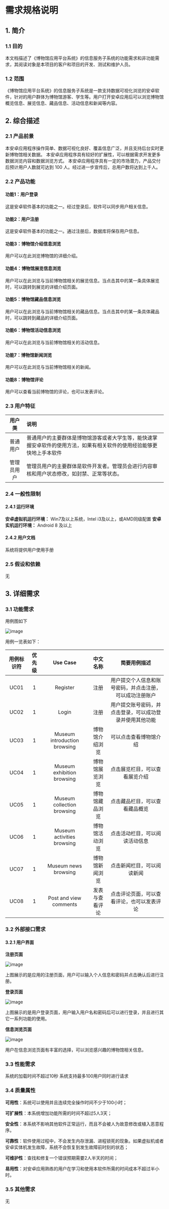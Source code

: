 # 需求规格说明
## 1. 简介
### 1.1 目的
 本文档描述了《博物馆应用平台系统》的信息服务子系统的功能需求和非功能需求，其阅读对象是本项目的客户和项目的开发、测试和维护人员。
### 1.2 范围
《博物馆应用平台系统》的信息服务子系统是一款支持数据可视化浏览的安卓软件，针对的用户群体为博物馆游客、学生等。用户打开安卓应用后可以浏览博物馆概览信息、展览信息、藏品信息、活动信息和新闻等内容。

## 2. 综合描述
### 2.1 产品前景
本安卓应用程序操作简单、数据可视化良好、覆盖信息广泛，并且支持后台实时更新博物馆相关数据。
本安卓应用程序具有较好的扩展性，可以根据需求开发更多数据浏览内容和数据浏览方式。
本安卓应用程序具有一定的市场潜力，产品交付后预计用户人数就可达到 100 人。经过进一步宣传后，总用户数将达到上千人。
### 2.2 产品功能
#### 功能1：用户登录
 这是安卓软件基本的功能之一。经过登录后，软件可以同步用户相关信息。
 #### 功能2：用户注册
 这是安卓软件基本的功能之一。通过注册后，数据库将保存用户信息。
 #### 功能3：博物馆介绍信息浏览
 用户可以在此浏览博物馆的详细介绍。
 #### 功能4：博物馆展览信息浏览
 用户可以在此浏览与当前博物馆相关的展览信息。当点击其中的某一条具体展览时，可以跳转到展览的详细介绍页面。
 #### 功能5：博物馆藏品信息浏览
 用户可以在此浏览与当前博物馆相关的藏品信息。当点击其中的某一条具体藏品时，可以跳转到藏品的详细介绍页面。
 #### 功能6：博物馆活动信息浏览
 用户可以在此浏览与当前博物馆相关的活动信息。
  #### 功能7：博物馆新闻浏览
 用户可以在此浏览与当前博物馆相关的新闻。
 #### 功能8：博物馆评论
 用户可以查看当前博物馆的评论，也可以发表评论。
 
### 2.3 用户特征
|用户类|说明|
|:--:|:--|
|普通用户|普通用户的主要群体是博物馆游客或者大学生等，能快速掌握安卓软件的使用方法，如果有相关软件的使用经验能够更快地上手本软件|
|管理员用户|管理员用户的主要群体是软件开发者。管理员会进行内容审核和用户状态修改，如封禁、正常等状态。|
### 2.4 一般性限制
#### 2.4.1 运行环境
**安卓虚拟机运行环境：**
Win7及以上系统，Intel i3及以上，或AMD同级配置
**安卓实机运行环境：**
Android 8 及以上
#### 2.4.2 用户文档
系统将提供用户使用手册
### 2.5 假设和依赖
无
## 3. 详细需求
### 3.1 功能需求
用例图如下

![image](https://user-images.githubusercontent.com/60911558/119261405-df2e1980-bc09-11eb-9436-f6c43b62e706.png)

用例一览表如下：

|用例标识符|优先级|Use Case|中文名称|简要用例描述|
|:--:|:--:|:--:|:--:|:--:|
|UC01|1|Register|注册|用户提交个人信息和账号密码，并点击注册，可以成功注册账户|
|UC02|1|Login|注册|用户提交账号密码，并点击登录，可以成功登录并使用其他功能|
|UC03|1|Museum introduction browsing|博物馆介绍浏览|可以点击查看博物馆介绍|
|UC04|1|Museum exhibition browsing|博物馆展览浏览|点击展览栏目，可以查看展览介绍|
|UC05|1|Museum collection browsing|博物馆藏品浏览|点击藏品栏目，可以查看藏品概览|
|UC06|1|Museum activities browsing|博物馆活动浏览|点击活动栏目，可以阅读活动信息|
|UC07|1|Museum news browsing|博物馆新闻浏览|点击新闻栏目，可以阅读新闻|
|UC08|1|Post and view comments|发表与查看评论|点击评论页面，可以查看评论，也可以发表评论|

### 3.2 外部接口需求
#### 3.2.1 用户界面

**注册页面**

![image](https://user-images.githubusercontent.com/60911558/119261498-45b33780-bc0a-11eb-8aa0-56a6afe78f37.png)

上图展示的是应用的注册页面，用户可以输入个人信息和密码并点击确认后进行注册。

**登录页面**

![image](https://user-images.githubusercontent.com/60911558/119261505-4cda4580-bc0a-11eb-8774-9a4691064c99.png)

上图展示的是用户登录页面，用户输入用户名和密码后可以进行登录，并且进行其它一系列功能的使用。


**信息浏览页面**

![image](https://user-images.githubusercontent.com/60911558/119261516-5bc0f800-bc0a-11eb-9dda-e4cc7f13ca4a.png)

用户在信息浏览页面有丰富的选择，可以浏览感兴趣的博物馆相关信息。

### 3.3 性能需求

系统的加载时间不超过10秒
系统支持最多100用户同时进行请求

### 3.4 质量属性

**可用性**：系统可以使用并且连续完全操作时间不少于100小时；

**可扩展性**：本系统增加功能所需的时间不超过5人3天；

**安全性**：本系统不影响其他软件正常运行，而且不会被人为故意修改或植入恶意程序。

**可靠性**：软件使用过程中，不会发生内存泄漏、进程锁死的现象。如果虚拟机或者安卓实体机发生故障，系统不会恢复到发生故障前时刻的状态；

**可维护性**：查找和修复一个错误预期需要2人半天的时间；

**易用性**：对安卓应用熟练的用户在学习和使用本软件所需的时间成本不超过半小时。

### 3.5 其他需求
无
